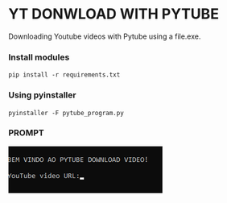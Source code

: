 # YT DONWLOAD WITH PYTUBE

Downloading Youtube videos with Pytube using a file.exe.

### Install modules

```
pip install -r requirements.txt
```

### Using pyinstaller

```
pyinstaller -F pytube_program.py
```

### PROMPT

![](visual.png)
